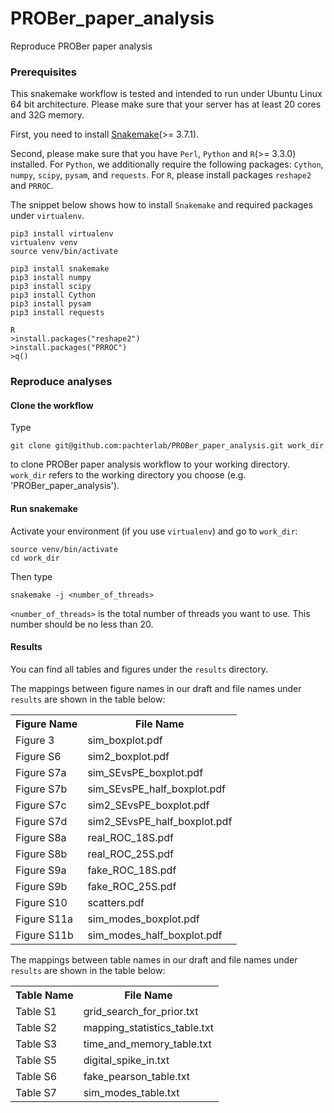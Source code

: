 # PROBer_paper_analysis

Reproduce PROBer paper analysis

### Prerequisites

This snakemake workflow is tested and intended to run under Ubuntu Linux 64 bit architecture. Please make sure that your server has at least 20 cores and 32G memory.

First, you need to install [Snakemake](https://bitbucket.org/snakemake/snakemake/wiki/Home)(>= 3.7.1). 

Second, please make sure that you have `Perl`, `Python` and `R`(>= 3.3.0) installed. For `Python`, we additionally require the following packages: `Cython`, `numpy`, `scipy`, `pysam`, and `requests`. For `R`, please install packages `reshape2` and `PRROC`.

The snippet below shows how to install `Snakemake` and required packages under `virtualenv`.

```
pip3 install virtualenv
virtualenv venv
source venv/bin/activate

pip3 install snakemake
pip3 install numpy
pip3 install scipy
pip3 install Cython
pip3 install pysam
pip3 install requests

R
>install.packages("reshape2")
>install.packages("PRROC")
>q()
```

### Reproduce analyses

#### Clone the workflow

Type 

```
git clone git@github.com:pachterlab/PROBer_paper_analysis.git work_dir
```

to clone PROBer paper analysis workflow to your working directory. `work_dir` refers to the working directory you choose (e.g. 'PROBer_paper_analysis').

#### Run snakemake

Activate your environment (if you use `virtualenv`) and go to `work_dir`:

```
source venv/bin/activate
cd work_dir
```

Then type 

```
snakemake -j <number_of_threads>
```

`<number_of_threads>` is the total number of threads you want to use. This number should be no less than 20. 

#### Results

You can find all tables and figures under the `results` directory.

The mappings between figure names in our draft and file names under `results` are shown in the table below: 
<table>
        <tr>
                <th>Figure Name</th>
                <th>File Name</th>
        </tr>
        <tr>
                <td>Figure 3</td>
                <td>sim_boxplot.pdf</td>
        </tr>
        <tr>
                <td>Figure S6</td>
                <td>sim2_boxplot.pdf</td>
        </tr>
        <tr>
                <td>Figure S7a</td>
                <td>sim_SEvsPE_boxplot.pdf</td>
        </tr>
        <tr>
                <td>Figure S7b</td>
                <td>sim_SEvsPE_half_boxplot.pdf</td>
        </tr>
        <tr>
                <td>Figure S7c</td>
                <td>sim2_SEvsPE_boxplot.pdf</td>
        </tr>
        <tr>
                <td>Figure S7d</td>
                <td>sim2_SEvsPE_half_boxplot.pdf</td>
        </tr>
        <tr>
                <td>Figure S8a</td>
                <td>real_ROC_18S.pdf</td>
        </tr>
        <tr>
                <td>Figure S8b</td>
                <td>real_ROC_25S.pdf</td>
        </tr>
        <tr>
                <td>Figure S9a</td>
                <td>fake_ROC_18S.pdf</td>
        </tr>
        <tr>
                <td>Figure S9b</td>
                <td>fake_ROC_25S.pdf</td>
        </tr>
        <tr>
                <td>Figure S10</td>
                <td>scatters.pdf</td>
        </tr>
        <tr>
                <td>Figure S11a</td>
                <td>sim_modes_boxplot.pdf</td>
        </tr>
        <tr>
                <td>Figure S11b</td>
                <td>sim_modes_half_boxplot.pdf</td>
        </tr>
</table>

The mappings between table names in our draft and file names under `results` are shown in the table below:
<table>
        <tr>
                <th>Table Name</th>
                <th>File Name</th>
        </tr>
        <tr>
                <td>Table S1</td>
                <td>grid_search_for_prior.txt</td>
        </tr>
        <tr>
                <td>Table S2</td>
                <td>mapping_statistics_table.txt</td>
        </tr>
        <tr>
                <td>Table S3</td>
                <td>time_and_memory_table.txt</td>
        </tr>
        <tr>
                <td>Table S5</td>
                <td>digital_spike_in.txt</td>
        </tr>
        <tr>
                <td>Table S6</td>
                <td>fake_pearson_table.txt</td>
        </tr>
        <tr>
                <td>Table S7</td>
                <td>sim_modes_table.txt</td>
        </tr>
</table>
